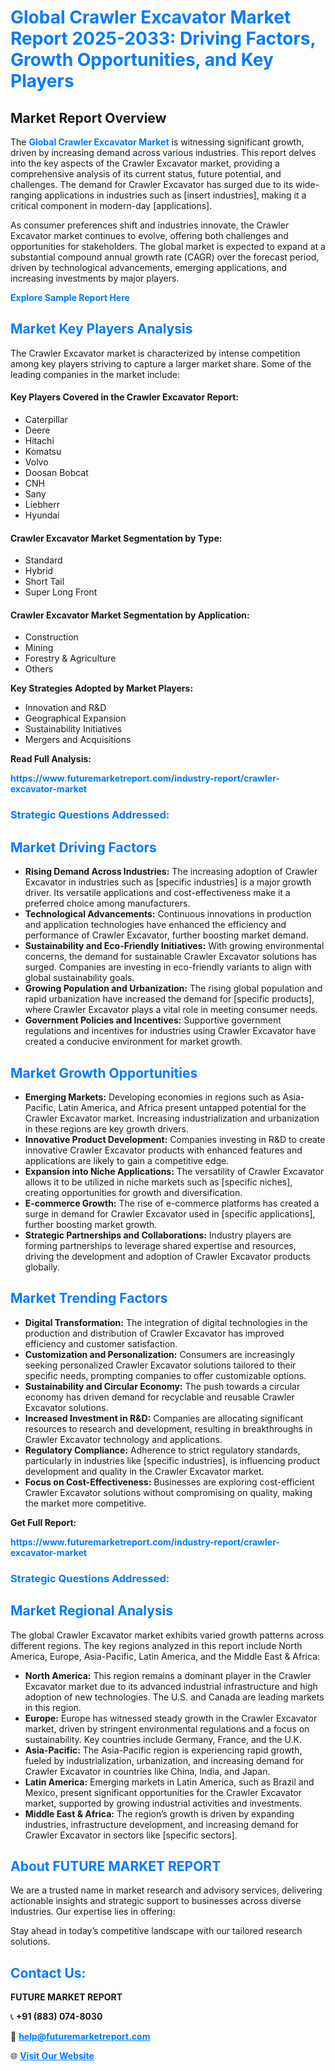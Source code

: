<h1 style="color: #007BFF;">Global Crawler Excavator Market Report 2025-2033: Driving Factors, Growth Opportunities, and Key Players</h1>

<section id="overview">
<h2>Market Report Overview</h2>
<p>The <a href="https://www.futuremarketreport.com/industry-report/crawler-excavator-market" style="color: #007BFF; text-decoration: none;"><strong>Global Crawler Excavator Market</strong></a> is witnessing significant growth, driven by increasing demand across various industries. This report delves into the key aspects of the Crawler Excavator market, providing a comprehensive analysis of its current status, future potential, and challenges. The demand for Crawler Excavator has surged due to its wide-ranging applications in industries such as [insert industries], making it a critical component in modern-day [applications].</p>
<p>As consumer preferences shift and industries innovate, the Crawler Excavator market continues to evolve, offering both challenges and opportunities for stakeholders. The global market is expected to expand at a substantial compound annual growth rate (CAGR) over the forecast period, driven by technological advancements, emerging applications, and increasing investments by major players.</p>
</section>

<section id="overview">
<p><a href="https://www.futuremarketreport.com/request-sample/reportId=54321" style="color: #007BFF; text-decoration: none;"><strong>Explore Sample Report Here</strong></a></p>
</section>

<section id="key-players">
<h2 style="color: #007BFF;">Market Key Players Analysis</h2>
<p>The Crawler Excavator market is characterized by intense competition among key players striving to capture a larger market share. Some of the leading companies in the market include:</p>
<h4>Key Players Covered in the Crawler Excavator Report:</h4>
<ul><li>Caterpillar</li><li>Deere</li><li>Hitachi</li><li>Komatsu</li><li>Volvo</li><li>Doosan Bobcat</li><li>CNH</li><li>Sany</li><li>Liebherr</li><li>Hyundai</li></ul>
<h4>Crawler Excavator Market Segmentation by Type:</h4>
<ul><li>Standard</li><li>Hybrid</li><li>Short Tail</li><li>Super Long Front</li></ul>

<h4>Crawler Excavator Market Segmentation by Application:</h4>
<ul><li>Construction</li><li>Mining</li><li>Forestry &amp; Agriculture</li><li>Others</li></ul>
<p><strong>Key Strategies Adopted by Market Players:</strong></p>
<ul>
<li>Innovation and R&D</li>
<li>Geographical Expansion</li>
<li>Sustainability Initiatives</li>
<li>Mergers and Acquisitions</li>
</ul>
</section>

<section>
<p><strong>Read Full Analysis: </strong></p><a href="https://www.futuremarketreport.com/industry-report/crawler-excavator-market" style="color: #007BFF; text-decoration: none;"><strong>https://www.futuremarketreport.com/industry-report/crawler-excavator-market</strong></a>
<h3 style="color: #007BFF;">Strategic Questions Addressed:</h3>
</section>

<section id="driving-factors">
<h2 style="color: #007BFF;">Market Driving Factors</h2>
<ul>
<li><strong>Rising Demand Across Industries:</strong> The increasing adoption of Crawler Excavator in industries such as [specific industries] is a major growth driver. Its versatile applications and cost-effectiveness make it a preferred choice among manufacturers.</li>
<li><strong>Technological Advancements:</strong> Continuous innovations in production and application technologies have enhanced the efficiency and performance of Crawler Excavator, further boosting market demand.</li>
<li><strong>Sustainability and Eco-Friendly Initiatives:</strong> With growing environmental concerns, the demand for sustainable Crawler Excavator solutions has surged. Companies are investing in eco-friendly variants to align with global sustainability goals.</li>
<li><strong>Growing Population and Urbanization:</strong> The rising global population and rapid urbanization have increased the demand for [specific products], where Crawler Excavator plays a vital role in meeting consumer needs.</li>
<li><strong>Government Policies and Incentives:</strong> Supportive government regulations and incentives for industries using Crawler Excavator have created a conducive environment for market growth.</li>
</ul>
</section>

<section id="growth-opportunities">
<h2 style="color: #007BFF;">Market Growth Opportunities</h2>
<ul>
<li><strong>Emerging Markets:</strong> Developing economies in regions such as Asia-Pacific, Latin America, and Africa present untapped potential for the Crawler Excavator market. Increasing industrialization and urbanization in these regions are key growth drivers.</li>
<li><strong>Innovative Product Development:</strong> Companies investing in R&D to create innovative Crawler Excavator products with enhanced features and applications are likely to gain a competitive edge.</li>
<li><strong>Expansion into Niche Applications:</strong> The versatility of Crawler Excavator allows it to be utilized in niche markets such as [specific niches], creating opportunities for growth and diversification.</li>
<li><strong>E-commerce Growth:</strong> The rise of e-commerce platforms has created a surge in demand for Crawler Excavator used in [specific applications], further boosting market growth.</li>
<li><strong>Strategic Partnerships and Collaborations:</strong> Industry players are forming partnerships to leverage shared expertise and resources, driving the development and adoption of Crawler Excavator products globally.</li>
</ul>
</section>

<section id="trending-factors">
<h2 style="color: #007BFF;">Market Trending Factors</h2>
<ul>
<li><strong>Digital Transformation:</strong> The integration of digital technologies in the production and distribution of Crawler Excavator has improved efficiency and customer satisfaction.</li>
<li><strong>Customization and Personalization:</strong> Consumers are increasingly seeking personalized Crawler Excavator solutions tailored to their specific needs, prompting companies to offer customizable options.</li>
<li><strong>Sustainability and Circular Economy:</strong> The push towards a circular economy has driven demand for recyclable and reusable Crawler Excavator solutions.</li>
<li><strong>Increased Investment in R&D:</strong> Companies are allocating significant resources to research and development, resulting in breakthroughs in Crawler Excavator technology and applications.</li>
<li><strong>Regulatory Compliance:</strong> Adherence to strict regulatory standards, particularly in industries like [specific industries], is influencing product development and quality in the Crawler Excavator market.</li>
<li><strong>Focus on Cost-Effectiveness:</strong> Businesses are exploring cost-efficient Crawler Excavator solutions without compromising on quality, making the market more competitive.</li>
</ul>
</section>

<section>
<p><strong>Get Full Report: </strong></p><a href="https://www.futuremarketreport.com/industry-report/crawler-excavator-market" style="color: #007BFF; text-decoration: none;"><strong>https://www.futuremarketreport.com/industry-report/crawler-excavator-market</strong></a>
<h3 style="color: #007BFF;">Strategic Questions Addressed:</h3>
</section>


<section id="regional-analysis">
<h2 style="color: #007BFF;">Market Regional Analysis</h2>
<p>The global Crawler Excavator market exhibits varied growth patterns across different regions. The key regions analyzed in this report include North America, Europe, Asia-Pacific, Latin America, and the Middle East & Africa:</p>
<ul>
<li><strong>North America:</strong> This region remains a dominant player in the Crawler Excavator market due to its advanced industrial infrastructure and high adoption of new technologies. The U.S. and Canada are leading markets in this region.</li>
<li><strong>Europe:</strong> Europe has witnessed steady growth in the Crawler Excavator market, driven by stringent environmental regulations and a focus on sustainability. Key countries include Germany, France, and the U.K.</li>
<li><strong>Asia-Pacific:</strong> The Asia-Pacific region is experiencing rapid growth, fueled by industrialization, urbanization, and increasing demand for Crawler Excavator in countries like China, India, and Japan.</li>
<li><strong>Latin America:</strong> Emerging markets in Latin America, such as Brazil and Mexico, present significant opportunities for the Crawler Excavator market, supported by growing industrial activities and investments.</li>
<li><strong>Middle East & Africa:</strong> The region’s growth is driven by expanding industries, infrastructure development, and increasing demand for Crawler Excavator in sectors like [specific sectors].</li>
</ul>
</section>

<footer>
<h2 style="color: #007BFF;">About FUTURE MARKET REPORT</h2>
<p>We are a trusted name in market research and advisory services, delivering actionable insights and strategic support to businesses across diverse industries. Our expertise lies in offering:</p>

<p>Stay ahead in today’s competitive landscape with our tailored research solutions.</p>

<h2 style="color: #007BFF;">Contact Us:</h2>
<p><strong>FUTURE MARKET REPORT</strong></p>
<p>📞 <strong>+91 (883) 074-8030</strong></p>
<p>📧 <strong><a href="mailto:help@futuremarketreport.com" style="color: #007BFF;">help@futuremarketreport.com</a></strong></p>
<p>🌐 <strong><a href="https://www.futuremarketreport.com/" style="color: #007BFF;">Visit Our Website</a></strong></p>
</footer>